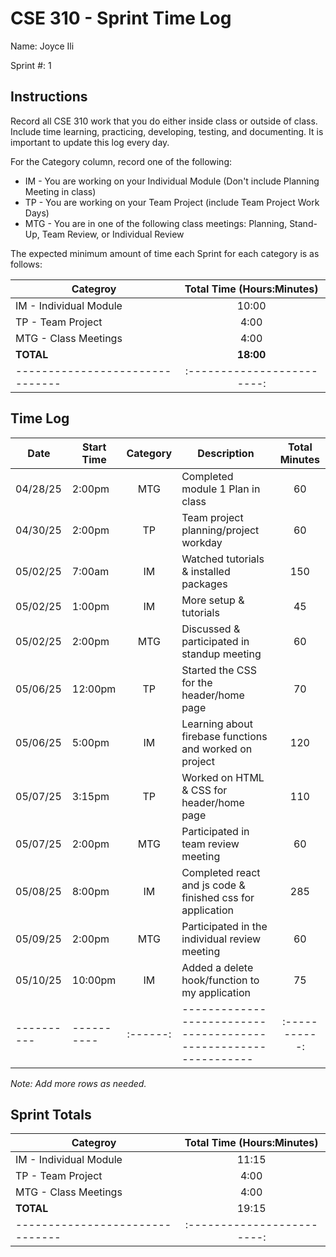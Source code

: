 # CSE 310 - Sprint Time Log

Name: Joyce Ili

Sprint #: 1

## Instructions

Record all CSE 310 work that you do either inside class or outside of class.  Include time learning, practicing, developing, testing, and documenting.  It is important to update this log every day.

For the Category column, record one of the following:
* IM - You are working on your Individual Module (Don't include Planning Meeting in class)
* TP - You are working on your Team Project (include Team Project Work Days)
* MTG - You are in one of the following class meetings: Planning, Stand-Up, Team Review, or Individual Review

The expected minimum amount of time each Sprint for each category is as follows:

|Categroy                       |Total Time (Hours:Minutes)|
|-------------------------------|:------------------------:|
|IM - Individual Module         |          10:00           |
|TP - Team Project              |           4:00           |
|MTG - Class Meetings           |           4:00           |
|**TOTAL**                      |        **18:00**         |
|-------------------------------|:------------------------:|

## Time Log

|Date      |Start Time|Category|Description                                                    |Total Minutes|
|----------|----------|:------:|---------------------------------------------------------------|:-----------:|
|04/28/25  |2:00pm    |MTG     |Completed module 1 Plan in class                               |60           |
|04/30/25  |2:00pm    |TP      |Team project planning/project workday                          |60           |
|05/02/25  |7:00am    |IM      |Watched tutorials & installed packages                         |150          |
|05/02/25  |1:00pm    |IM      |More setup & tutorials                                         |45           |
|05/02/25  |2:00pm    |MTG     |Discussed & participated in standup meeting                    |60           |
|05/06/25  |12:00pm   |TP      |Started the CSS for the header/home page                       |70           |
|05/06/25  |5:00pm    |IM      |Learning about firebase functions and worked on project        |120          |
|05/07/25  |3:15pm    |TP      |Worked on HTML & CSS for header/home page                      |110          |
|05/07/25  |2:00pm    |MTG     |Participated in team review meeting                            |60           |
|05/08/25  |8:00pm    |IM      |Completed react and js code & finished css for application     |285          |
|05/09/25  |2:00pm    |MTG     |Participated in the individual review meeting                  |60           |
|05/10/25  |10:00pm   |IM      |Added a delete hook/function to my application                 |75           |
|----------|----------|:------:|---------------------------------------------------------------|:-----------:|

_Note: Add more rows as needed._

## Sprint Totals

|Categroy                       |Total Time (Hours:Minutes)|
|-------------------------------|:------------------------:|
|IM - Individual Module         |11:15                     |
|TP - Team Project              |4:00                      |
|MTG - Class Meetings           |4:00                      |
|**TOTAL**                      |19:15                     |
|-------------------------------|:------------------------:|